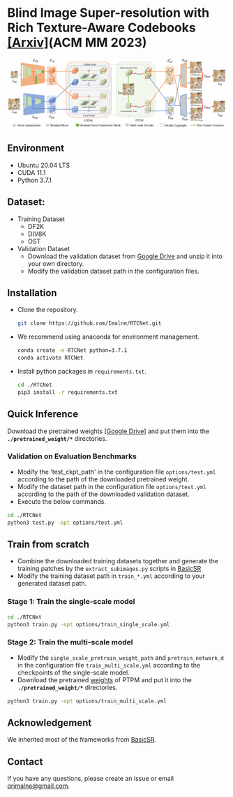 # Blind Image Super-resolution with Rich Texture-Aware Codebooks [[Arxiv]](https://arxiv.org/abs/2310.17188#)(ACM MM 2023)

![image-20240329235737207](./figures/teasor.png)

## **Environment**
- Ubuntu 20.04 LTS
- CUDA 11.1
- Python 3.7.1

## Dataset:

- Training Dataset
    - DF2K
    - DIV8K
    - OST
- Validation Dataset
    - Download the validation dataset from [Google Drive](https://drive.google.com/file/d/1rNnOlSP56JM3xxnFagz9Uad9uOQlm2fe/view?usp=sharing) and unzip it into your own directory.
    - Modify the validation dataset path in the configuration files.

## **Installation**

* Clone the repository.

  ```bash
  git clone https://github.com/Imalne/RTCNet.git
  ```

* We recommend using anaconda for environment management. 

  ```bash
  conda create -n RTCNet python=3.7.1
  conda activate RTCNet
  ```

- Install python packages in ```requirements.txt```.
    ```bash
    cd ./RTCNet
    pip3 install -r requirements.txt
    ```



## **Quick Inference**
Download the pretrained weights [[Google Drive]](https://drive.google.com/file/d/1gBBw_Xs8qr-Tm47s5N3cziFbECIprBEE/view?usp=sharing) and put them into the **`./pretrained_weight/*`** directories.



### Validation on Evaluation Benchmarks
* Modify the 'test_ckpt_path' in the configuration file `options/test.yml` according to the path of the downloaded pretrained weight.
* Modify the dataset path in the configuration file `options/test.yml` according to the path of the downloaded validation dataset.
* Execute the below commands.
```bash
cd ./RTCNet
python3 test.py -opt options/test.yml
```




## **Train from scratch**
* Combine the downloaded training datasets together and generate the training patches by the `extract_subimages.py` scripts in [BasicSR](https://github.com/XPixelGroup/BasicSR/blob/master/scripts/data_preparation/extract_subimages.py)
* Modify the training dataset path in `train_*.yml` according to your generated dataset path.

### Stage 1: Train the single-scale model
```bash
cd ./RTCNet
python3 train.py -opt options/train_single_scale.yml
```
### Stage 2: Train the multi-scale model
* Modify the `single_scale_pretrain_weight_path` and `pretrain_network_d` in the configuration file `train_multi_scale.yml` according to the checkpoints of the single-scale model.
* Download the pretrained [weights](https://drive.google.com/file/d/1rmh7qQ_INX-hO-cYlrsfvZoxG4zGg34H/view?usp=sharing) of PTPM and put it into the **`./pretrained_weight/*`** directories.
```bash
python3 train.py -opt options/train_multi_scale.yml
```




## Acknowledgement
We inherited most of the frameworks from [BasicSR](https://github.com/XPixelGroup/BasicSR).



## Contact

If you have any questions, please create an issue or email [qrimalne@gmail.com](mailto:qrimalne@gmail.com).